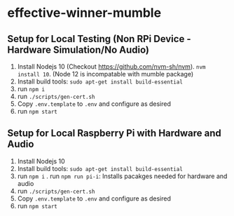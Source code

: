 # effective-winner-mumble
## Setup for Local Testing (Non RPi Device - Hardware Simulation/No Audio)
1. Install Nodejs 10 (Checkout https://github.com/nvm-sh/nvm). `nvm install 10`. (Node 12 is incompatable with mumble package)
2. Install build tools: `sudo apt-get install build-essential`
3. run `npm i`
4. run `./scripts/gen-cert.sh`
5. Copy `.env.template` to `.env` and configure as desired
6. run `npm start`
## Setup for Local Raspberry Pi with Hardware and Audio
1. Install Nodejs 10
2. Install build tools: `sudo apt-get install build-essential`
3. run `npm i`
.  run `npm run pi-i`: Installs pacakges needed for hardware and audio
4. run `./scripts/gen-cert.sh`
5. Copy `.env.template` to `.env` and configure as desired
6. run `npm start`
